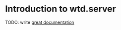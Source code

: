 # Introduction to wtd.server

TODO: write [great documentation](http://jacobian.org/writing/what-to-write/)
